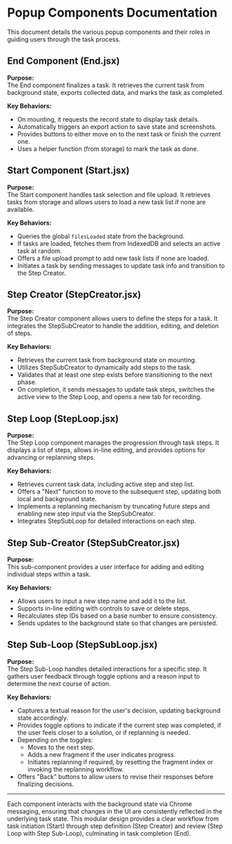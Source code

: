 # Popup Components Documentation

This document details the various popup components and their roles in guiding users through the task process.

## End Component (End.jsx)

**Purpose:**  
The End component finalizes a task. It retrieves the current task from background state, exports collected data, and marks the task as completed.

**Key Behaviors:**
- On mounting, it requests the record state to display task details.
- Automatically triggers an export action to save state and screenshots.
- Provides buttons to either move on to the next task or finish the current one.  
- Uses a helper function (from storage) to mark the task as done.

## Start Component (Start.jsx)

**Purpose:**  
The Start component handles task selection and file upload. It retrieves tasks from storage and allows users to load a new task list if none are available.

**Key Behaviors:**
- Queries the global `filesLoaded` state from the background.
- If tasks are loaded, fetches them from IndexedDB and selects an active task at random.
- Offers a file upload prompt to add new task lists if none are loaded.
- Initiates a task by sending messages to update task info and transition to the Step Creator.


## Step Creator (StepCreator.jsx)

**Purpose:**  
The Step Creator component allows users to define the steps for a task. It integrates the StepSubCreator to handle the addition, editing, and deletion of steps.

**Key Behaviors:**
- Retrieves the current task from background state on mounting.
- Utilizes StepSubCreator to dynamically add steps to the task.
- Validates that at least one step exists before transitioning to the next phase.
- On completion, it sends messages to update task steps, switches the active view to the Step Loop, and opens a new tab for recording.


## Step Loop (StepLoop.jsx)

**Purpose:**  
The Step Loop component manages the progression through task steps. It displays a list of steps, allows in-line editing, and provides options for advancing or replanning steps.

**Key Behaviors:**
- Retrieves current task data, including active step and step list.
- Offers a "Next" function to move to the subsequent step, updating both local and background state.
- Implements a replanning mechanism by truncating future steps and enabling new step input via the StepSubCreator.
- Integrates StepSubLoop for detailed interactions on each step.


## Step Sub-Creator (StepSubCreator.jsx)

**Purpose:**  
This sub-component provides a user interface for adding and editing individual steps within a task.

**Key Behaviors:**
- Allows users to input a new step name and add it to the list.
- Supports in-line editing with controls to save or delete steps.
- Recalculates step IDs based on a base number to ensure consistency.
- Sends updates to the background state so that changes are persisted.

## Step Sub-Loop (StepSubLoop.jsx)

**Purpose:**  
The Step Sub-Loop handles detailed interactions for a specific step. It gathers user feedback through toggle options and a reason input to determine the next course of action.

**Key Behaviors:**
- Captures a textual reason for the user's decision, updating background state accordingly.
- Provides toggle options to indicate if the current step was completed, if the user feels closer to a solution, or if replanning is needed.
- Depending on the toggles:
  - Moves to the next step.
  - Adds a new fragment if the user indicates progress.
  - Initiates replanning if required, by resetting the fragment index or invoking the replanning workflow.
- Offers "Back" buttons to allow users to revise their responses before finalizing decisions.

---

Each component interacts with the background state via Chrome messaging, ensuring that changes in the UI are consistently reflected in the underlying task state. This modular design provides a clear workflow from task initiation (Start) through step definition (Step Creator) and review (Step Loop with Step Sub-Loop), culminating in task completion (End).